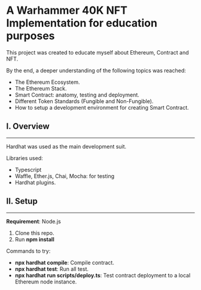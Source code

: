 # A Warhammer 40K NFT Implementation for education purposes

This project was created to educate myself about Ethereum, Contract and NFT.

By the end, a deeper understanding of the following topics was reached:

- The Ethereum Ecosystem.
- The Ethereum Stack.
- Smart Contract: anatomy, testing and deployment.
- Different Token Standards (Fungible and Non-Fungible).
- How to setup a development environment for creating Smart Contract.

## I. Overview

---

Hardhat was used as the main development suit.

Libraries used:

- Typescript
- Waffle, Ether.js, Chai, Mocha: for testing
- Hardhat plugins.

## II. Setup

---

**Requirement**: Node.js

1. Clone this repo.
2. Run **npm install**

Commands to try:

- **npx hardhat compile**: Compile contract.
- **npx hardhat test**: Run all test.
- **npx hardhat run scripts/deploy.ts**: Test contract deployment to a local Ethereum node instance.
